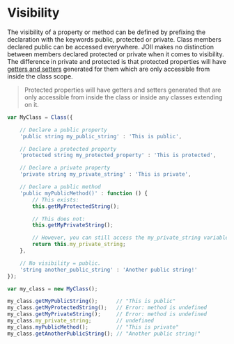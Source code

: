 # Visibility

The visibility of a property or method can be defined by prefixing the
declaration with the keywords public, protected or private. Class members
declared public can be accessed everywhere. JOII makes no distinction
between members declared protected or private when it comes to visibility. The
difference in private and protected is that protected properties will have
[getters and setters](/class/getters-and-setters) generated for them which are
only accessible from inside the class scope.

> Protected properties will have getters and setters generated that are only
> accessible from inside the class or inside any classes extending on it.

```javascript
var MyClass = Class({

    // Declare a public property
    'public string my_public_string' : 'This is public',

    // Declare a protected property
    'protected string my_protected_property' : 'This is protected',

    // Declare a private property
    'private string my_private_string' : 'This is private',

    // Declare a public method
    'public myPublicMethod()' : function () {
        // This exists:
        this.getMyProtectedString();

        // This does not:
        this.getMyPrivateString();

        // However, you can still access the my_private_string variable from within all class methods:
        return this.my_private_string;
    },

    // No visibility = public.
    'string another_public_string' : 'Another public string!'
});

var my_class = new MyClass();

my_class.getMyPublicString();      // "This is public"
my_class.getMyProtectedString();   // Error: method is undefined
my_class.getMyPrivateString();     // Error: method is undefined
my_class.my_private_string;        // undefined
my_class.myPublicMethod();         // "This is private"
my_class.getAnotherPublicString(); // "Another public string!"
```
